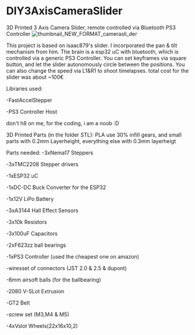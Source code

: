 # DIY3AxisCameraSlider
3D Printed 3 Axis Camera Slider, remote controlled via Bluetooth PS3 Controller
![thumbnail_NEW_FORMAT_camerasli_der](https://user-images.githubusercontent.com/86553872/123544929-ef2fa080-d755-11eb-9e9e-7710392a2718.jpg)



This project is based on isaac879's slider. I incorporated the pan & tilt mechanism from him.
The brain is a esp32 uC with bluetooth, which is controlled via a generic PS3 Controller.
You can set keyframes via square button, and let the slider autonomously circle between the positions. You can also change the speed via L1&R1 to shoot timelapses.
total cost for the slider was about ~100€

Libraries used:

-FastAccelStepper

-PS3 Controller Host

don't h8 on me, for the coding, i am a noob :D


3D Printed Parts (in the folder STL):
PLA
use 30% infill 
gears, and small parts with 0.2mm Layerheight, everything else with 0.3mm layerheigt

Parts needed:
-3xNema17 Steppers

-3xTMC2208 Stepper drivers

-1xESP32 uC

-1xDC-DC Buck Converter for the ESP32

-1x12V LiPo Battery

-3xA3144 Hall Effect Sensors

-3x10k Resistors

-3x100uF Capacitors

-2xF623zz ball bearings

-1xPS3 Controller (used the cheapest one on amazon)

-wiresset of connectors (JST 2.0 & 2.5 & dupont)

-6mm airsoft balls (for the ballbearing)

-2080 V-SLot Extrusion

-GT2 Belt

-screw set (M3,M4 & M5)

-4xVslot Wheels(22x16x10,2)

